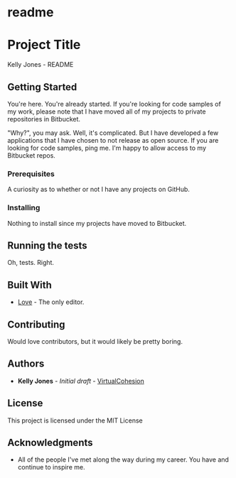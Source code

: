 # readme
# Project Title
Kelly Jones - README

## Getting Started
You're here.  You're already started.  If you're looking for code samples of my work, please note that I have moved all of my projects to private repositories in Bitbucket.  

"Why?", you may ask.  Well, it's complicated.  But I have developed a few applications that I have chosen to not release as open source.
If you are looking for code samples, ping me.  I'm happy to allow access to my Bitbucket repos.

### Prerequisites
A curiosity as to whether or not I have any projects on GitHub.

### Installing
Nothing to install since my projects have moved to Bitbucket.

## Running the tests
Oh, tests. Right.

## Built With
* [Love](https://www.vim.org) - The only editor.

## Contributing
Would love contributors, but it would likely be pretty boring.

## Authors
* **Kelly Jones** - *Initial draft* - [VirtualCohesion](http://www.kellyjones.io)

## License
This project is licensed under the MIT License

## Acknowledgments
* All of the people I've met along the way during my career. You have and continue to inspire me. 
